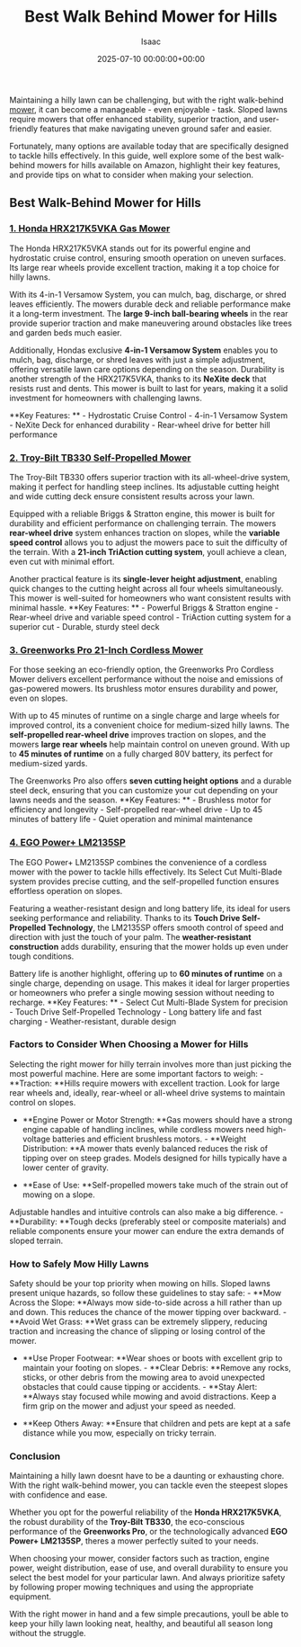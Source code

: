 ﻿---
title: Best Walk Behind Mower for Hills
description: Maintaining a hilly lawn can be challenging, but with the right walk-behind mower, it can become a manageable - even enjoyable - task.
slug: /best-walk-behind-mower-for-hills/
date: 2025-07-10 00:00:00+00:00
lastmod: 2025-07-10 00:00:00+03:00
author: Isaac
categories:
- Guide
- Mowers
tags:
- guide
- walk-behind
- mower
layout: post
---

Maintaining a hilly lawn can be challenging, but with the right walk-behind [mower](https://pestpolicy.com/best-ride-on-mower-for-steep-slopes/), it can become a manageable - even enjoyable - task. Sloped lawns require mowers that offer enhanced stability, superior traction, and user-friendly features that make navigating uneven ground safer and easier.

Fortunately, many options are available today that are specifically designed to tackle hills effectively. In this guide, well explore some of the best walk-behind mowers for hills available on Amazon, highlight their key features, and provide tips on what to consider when making your selection.

##  Best Walk-Behind Mower for Hills

###  [1. Honda HRX217K5VKA Gas Mower](https://www.amazon.com/dp/B08FJH8T44?tag=p-policy-20)

The Honda HRX217K5VKA stands out for its powerful engine and hydrostatic cruise control, ensuring smooth operation on uneven surfaces. Its large rear wheels provide excellent traction, making it a top choice for hilly lawns.

With its 4-in-1 Versamow System, you can mulch, bag, discharge, or shred leaves efficiently. The mowers durable deck and reliable performance make it a long-term investment. The **large 9-inch ball-bearing wheels** in the rear provide superior traction and make maneuvering around obstacles like trees and garden beds much easier.

Additionally, Hondas exclusive **4-in-1 Versamow System** enables you to mulch, bag, discharge, or shred leaves with just a simple adjustment, offering versatile lawn care options depending on the season. Durability is another strength of the HRX217K5VKA, thanks to its **NeXite deck** that resists rust and dents. This mower is built to last for years, making it a solid investment for homeowners with challenging lawns.

**Key Features: ** - Hydrostatic Cruise Control - 4-in-1 Versamow System - NeXite Deck for enhanced durability - Rear-wheel drive for better hill performance

###  [2. Troy-Bilt TB330 Self-Propelled Mower](https://www.amazon.com/dp/B08CY5JNHD?tag=p-policy-20)

The Troy-Bilt TB330 offers superior traction with its all-wheel-drive system, making it perfect for handling steep inclines. Its adjustable cutting height and wide cutting deck ensure consistent results across your lawn.

Equipped with a reliable Briggs & Stratton engine, this mower is built for durability and efficient performance on challenging terrain. The mowers **rear-wheel drive** system enhances traction on slopes, while the **variable speed control** allows you to adjust the mowers pace to suit the difficulty of the terrain. With a **21-inch TriAction cutting system**, youll achieve a clean, even cut with minimal effort.

Another practical feature is its **single-lever height adjustment**, enabling quick changes to the cutting height across all four wheels simultaneously. This mower is well-suited for homeowners who want consistent results with minimal hassle. **Key Features: ** - Powerful Briggs & Stratton engine - Rear-wheel drive and variable speed control - TriAction cutting system for a superior cut - Durable, sturdy steel deck

###  [3. Greenworks Pro 21-Inch Cordless Mower](https://www.amazon.com/dp/B085CJWG1X?tag=p-policy-20)

For those seeking an eco-friendly option, the Greenworks Pro Cordless Mower delivers excellent performance without the noise and emissions of gas-powered mowers. Its brushless motor ensures durability and power, even on slopes.

With up to 45 minutes of runtime on a single charge and large wheels for improved control, its a convenient choice for medium-sized hilly lawns. The **self-propelled rear-wheel drive** improves traction on slopes, and the mowers **large rear wheels** help maintain control on uneven ground. With up to **45 minutes of runtime** on a fully charged 80V battery, its perfect for medium-sized yards.

The Greenworks Pro also offers **seven cutting height options** and a durable steel deck, ensuring that you can customize your cut depending on your lawns needs and the season. **Key Features: ** - Brushless motor for efficiency and longevity - Self-propelled rear-wheel drive - Up to 45 minutes of battery life - Quiet operation and minimal maintenance

###  [4. EGO Power+ LM2135SP](https://www.amazon.com/dp/B07Y5BMKK8?tag=p-policy-20)

The EGO Power+ LM2135SP combines the convenience of a cordless mower with the power to tackle hills effectively. Its Select Cut Multi-Blade system provides precise cutting, and the self-propelled function ensures effortless operation on slopes.

Featuring a weather-resistant design and long battery life, its ideal for users seeking performance and reliability. Thanks to its **Touch Drive Self-Propelled Technology**, the LM2135SP offers smooth control of speed and direction with just the touch of your palm. The **weather-resistant construction** adds durability, ensuring that the mower holds up even under tough conditions.

Battery life is another highlight, offering up to **60 minutes of runtime** on a single charge, depending on usage. This makes it ideal for larger properties or homeowners who prefer a single mowing session without needing to recharge. **Key Features: ** - Select Cut Multi-Blade System for precision - Touch Drive Self-Propelled Technology - Long battery life and fast charging - Weather-resistant, durable design

###  Factors to Consider When Choosing a Mower for Hills

Selecting the right mower for hilly terrain involves more than just picking the most powerful machine. Here are some important factors to weigh: - **Traction: **Hills require mowers with excellent traction. Look for large rear wheels and, ideally, rear-wheel or all-wheel drive systems to maintain control on slopes.

- **Engine Power or Motor Strength: **Gas mowers should have a strong engine capable of handling inclines, while cordless mowers need high-voltage batteries and efficient brushless motors. - **Weight Distribution: **A mower thats evenly balanced reduces the risk of tipping over on steep grades. Models designed for hills typically have a lower center of gravity.

- **Ease of Use: **Self-propelled mowers take much of the strain out of mowing on a slope.

Adjustable handles and intuitive controls can also make a big difference. - **Durability: **Tough decks (preferably steel or composite materials) and reliable components ensure your mower can endure the extra demands of sloped terrain.

###  How to Safely Mow Hilly Lawns

Safety should be your top priority when mowing on hills. Sloped lawns present unique hazards, so follow these guidelines to stay safe: - **Mow Across the Slope: **Always mow side-to-side across a hill rather than up and down. This reduces the chance of the mower tipping over backward. - **Avoid Wet Grass: **Wet grass can be extremely slippery, reducing traction and increasing the chance of slipping or losing control of the mower.

- **Use Proper Footwear: **Wear shoes or boots with excellent grip to maintain your footing on slopes. - **Clear Debris: **Remove any rocks, sticks, or other debris from the mowing area to avoid unexpected obstacles that could cause tipping or accidents. - **Stay Alert: **Always stay focused while mowing and avoid distractions. Keep a firm grip on the mower and adjust your speed as needed.

- **Keep Others Away: **Ensure that children and pets are kept at a safe distance while you mow, especially on tricky terrain.

###  Conclusion

Maintaining a hilly lawn doesnt have to be a daunting or exhausting chore. With the right walk-behind mower, you can tackle even the steepest slopes with confidence and ease.

Whether you opt for the powerful reliability of the **Honda HRX217K5VKA**, the robust durability of the **Troy-Bilt TB330**, the eco-conscious performance of the **Greenworks Pro**, or the technologically advanced **EGO Power+ LM2135SP**, theres a mower perfectly suited to your needs.

When choosing your mower, consider factors such as traction, engine power, weight distribution, ease of use, and overall durability to ensure you select the best model for your particular lawn. And always prioritize safety by following proper mowing techniques and using the appropriate equipment.

With the right mower in hand and a few simple precautions, youll be able to keep your hilly lawn looking neat, healthy, and beautiful all season long without the struggle.

